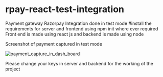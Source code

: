 # rpay-react-test-integration
Payment gateway Razorpay Integration done in test mode
#install the requirements for server and frontend using npm init where ever required
Front end is made using react js and backend is made using node

Screenshot of payment captured in test mode


![payment_capture_in_dash_board](https://user-images.githubusercontent.com/101873081/230401609-dffd7a85-0eb6-40e1-811f-88196c9ca68c.png)


Please change your keys in server and backend for the working of the project
